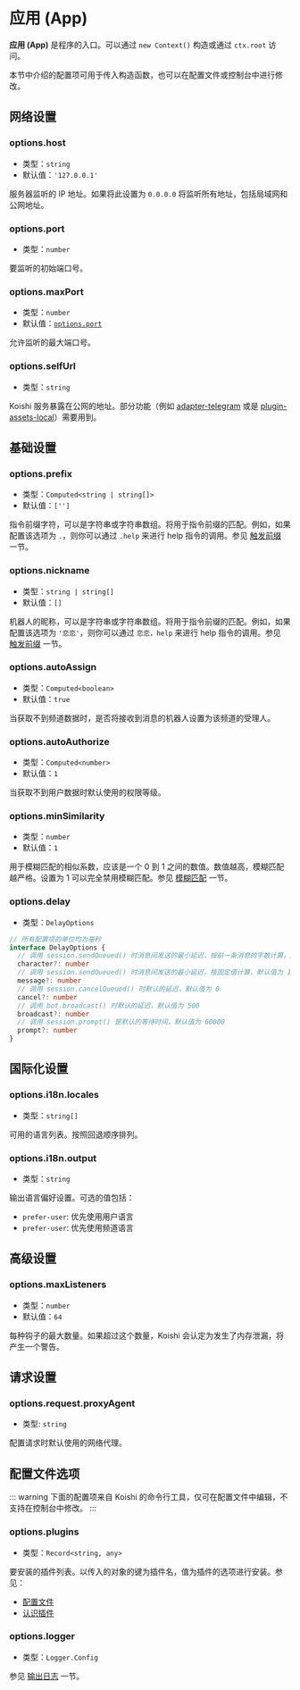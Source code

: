 # 应用 (App)

**应用 (App)** 是程序的入口。可以通过 `new Context()` 构造或通过 `ctx.root` 访问。

本节中介绍的配置项可用于传入构造函数，也可以在配置文件或控制台中进行修改。

## 网络设置

### options.host

- 类型：`string`
- 默认值：`'127.0.0.1'`

服务器监听的 IP 地址。如果将此设置为 `0.0.0.0` 将监听所有地址，包括局域网和公网地址。

### options.port

- 类型：`number`

要监听的初始端口号。

### options.maxPort

- 类型：`number`
- 默认值：[`options.port`](#options-port)

允许监听的最大端口号。

### options.selfUrl

- 类型：`string`

Koishi 服务暴露在公网的地址。部分功能（例如 [adapter-telegram](../../plugins/adapter/telegram.md) 或是 [plugin-assets-local](https://assets.koishi.chat/plugins/local.html)）需要用到。

## 基础设置

### options.prefix

- 类型：`Computed<string | string[]>`
- 默认值：`['']`

指令前缀字符，可以是字符串或字符串数组。将用于指令前缀的匹配。例如，如果配置该选项为 `.`，则你可以通过 `.help` 来进行 help 指令的调用。参见 [触发前缀](../../manual/usage/command.md#触发前缀) 一节。

### options.nickname

- 类型：`string | string[]`
- 默认值：`[]`

机器人的昵称，可以是字符串或字符串数组。将用于指令前缀的匹配。例如，如果配置该选项为 `'恋恋'`，则你可以通过 `恋恋，help` 来进行 help 指令的调用。参见 [触发前缀](../../manual/usage/command.md#触发前缀) 一节。

### options.autoAssign

- 类型：`Computed<boolean>`
- 默认值：`true`

当获取不到频道数据时，是否将接收到消息的机器人设置为该频道的受理人。

### options.autoAuthorize

- 类型：`Computed<number>`
- 默认值：`1`

当获取不到用户数据时默认使用的权限等级。

### options.minSimilarity

- 类型：`number`
- 默认值：`1`

用于模糊匹配的相似系数，应该是一个 0 到 1 之间的数值。数值越高，模糊匹配越严格。设置为 1 可以完全禁用模糊匹配。参见 [模糊匹配](../../manual/recipe/execution.md#模糊匹配) 一节。

### options.delay

- 类型：`DelayOptions`

```ts
// 所有配置项的单位均为毫秒
interface DelayOptions {
  // 调用 session.sendQueued() 时消息间发送的最小延迟，按前一条消息的字数计算，默认值为 0
  character?: number
  // 调用 session.sendQueued() 时消息间发送的最小延迟，按固定值计算，默认值为 100
  message?: number
  // 调用 session.cancelQueued() 时默认的延迟，默认值为 0
  cancel?: number
  // 调用 bot.broadcast() 时默认的延迟，默认值为 500
  broadcast?: number
  // 调用 session.prompt() 是默认的等待时间，默认值为 60000
  prompt?: number
}
```

## 国际化设置

### options.i18n.locales

- 类型：`string[]`

可用的语言列表。按照回退顺序排列。

### options.i18n.output

- 类型：`string`

输出语言偏好设置。可选的值包括：

- `prefer-user`: 优先使用用户语言
- `prefer-user`: 优先使用频道语言

## 高级设置

### options.maxListeners

- 类型：`number`
- 默认值：`64`

每种钩子的最大数量。如果超过这个数量，Koishi 会认定为发生了内存泄漏，将产生一个警告。

## 请求设置

### options.request.proxyAgent

- 类型: `string`

配置请求时默认使用的网络代理。

## 配置文件选项

::: warning
下面的配置项来自 Koishi 的命令行工具，仅可在配置文件中编辑，不支持在控制台中修改。
:::

### options.plugins

- 类型：`Record<string, any>`

要安装的插件列表。以传入的对象的键为插件名，值为插件的选项进行安装。参见：

- [配置文件](../../guide/develop/config.md)
- [认识插件](../../guide/plugin/index.md)

### options.logger

- 类型：`Logger.Config`

参见 [输出日志](../utils/logger.md) 一节。
